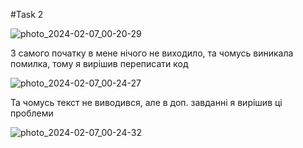 #Task 2

![photo_2024-02-07_00-20-29](https://github.com/ppc-ntu-khpi/starter-snowaaaaaaaaaa/assets/144525592/6ad0a11d-4454-45f5-bd86-af49aa2dd9d4)

З самого початку в мене нічого не виходило, та чомусь виникала помилка, тому я вирішив переписати код

![photo_2024-02-07_00-24-27](https://github.com/ppc-ntu-khpi/starter-snowaaaaaaaaaa/assets/144525592/5559a1b4-6632-417c-adcf-2fce8fcf8664)

Та чомусь текст не виводився, але в доп. завданні я вирішив ці проблеми 

![photo_2024-02-07_00-24-32](https://github.com/ppc-ntu-khpi/starter-snowaaaaaaaaaa/assets/144525592/896f2f96-0f41-432f-8ffc-6fda173ca784)

